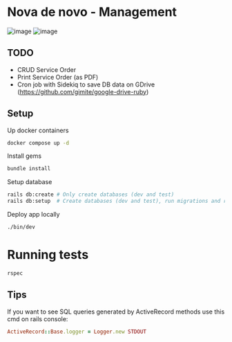 # Nova de novo - Management

![image](https://github.com/joaoGabriel55/nova-de-novo-rails-app/assets/23138717/ee0a13dc-a7e7-47e6-8297-7fdec02efce1)
![image](https://github.com/joaoGabriel55/nova-de-novo-rails-app/assets/23138717/0120520c-a55a-4206-bb22-b3510e06c73b)

## TODO
- CRUD Service Order
- Print Service Order (as PDF)
- Cron job with Sidekiq to save DB data on GDrive (https://github.com/gimite/google-drive-ruby)

## Setup

Up docker containers
```sh
docker compose up -d
```
Install gems
```sh
bundle install
```
Setup database
```sh
rails db:create # Only create databases (dev and test)
rails db:setup  # Create databases (dev and test), run migrations and run seed
```

Deploy app locally
```sh
./bin/dev
```

# Running tests

```sh
rspec
```

## Tips

If you want to see SQL queries generated by ActiveRecord methods use this cmd on rails console:
```rb
ActiveRecord::Base.logger = Logger.new STDOUT
```
